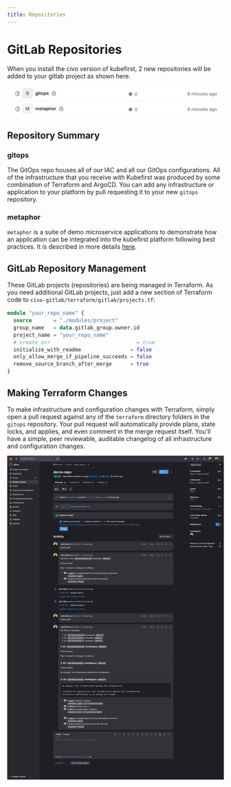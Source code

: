 ```yaml
---
title: Repositories
---
```


# GitLab Repositories

When you install the civo version of kubefirst, 2 new repositories will be added to your gitlab project as shown here.

![GitLab repositories](../../../img/common/gitlab/repositories.png)

## Repository Summary

### gitops

The GitOps repo houses all of our IAC and all our GitOps configurations. All of the infrastructure that you receive with Kubefirst was produced by some combination of Terraform and ArgoCD. You can add any infrastructure or application to your platform by pull requesting it to your new `gitops` repository.

### metaphor

`metaphor` is a suite of demo microservice applications to demonstrate how an application can be integrated into the kubefirst platform following best practices. It is described in more details [here](../../../explore/metaphor.md).

## GitLab Repository Management

These GitLab projects (repositories) are being managed in Terraform. As you need additional GitLab projects, just add a new section of Terraform code to `civo-gitlab/terraform/gitlab/projects.tf`:

```terraform
module "your_repo_name" {
  source       = "./modules/project"
  group_name   = data.gitlab_group.owner.id
  project_name = "your_repo_name"
  # create_ecr                            = true
  initialize_with_readme                = false
  only_allow_merge_if_pipeline_succeeds = false
  remove_source_branch_after_merge      = true
}
```

## Making Terraform Changes

To make infrastructure and configuration changes with Terraform, simply open a pull request against any of the `terraform` directory folders in the `gitops` repository. Your pull request will automatically provide plans, state locks, and applies, and even comment in the merge request itself. You'll have a simple, peer reviewable, auditable changelog of all infrastructure and configuration changes.

![Atlantis GitLab](../../../img/common/gitlab/atlantis.png)
